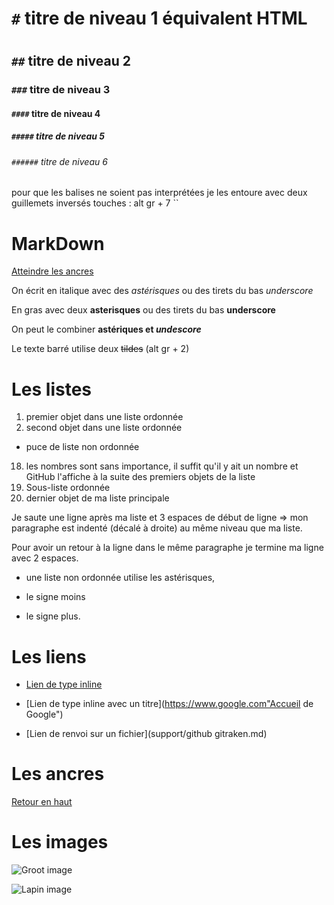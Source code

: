 # `#` titre de niveau 1 équivalent HTML <h1></h1>
## `##` titre de niveau 2
### `###` titre de niveau 3
#### `####` titre de niveau 4
##### `#####` titre de niveau 5
###### `######` titre de niveau 6

pour que les balises ne soient pas interprétées je les entoure avec deux guillemets inversés touches : alt gr + 7 ``

# MarkDown

<a name="top">

[Atteindre les ancres](#ancres)


On écrit en italique avec des *astérisques* ou des tirets du bas _underscore_

En gras avec deux **asterisques** ou des tirets du bas __underscore__

On peut le combiner **astériques et _undescore_**

Le texte barré utilise deux ~~tildes~~ (alt gr + 2)

# Les listes

1. premier objet dans une liste ordonnée
2. second objet dans une liste ordonnée
  * puce de liste non ordonnée
18. les nombres sont sans importance, il suffit qu'il y ait un nombre et GitHub l'affiche à la suite des premiers objets de la liste
  18. Sous-liste ordonnée
4. dernier objet de ma liste principale

  Je saute une ligne après ma liste et 3 espaces de début de ligne => mon paragraphe est indenté (décalé à droite) au même niveau que ma liste.

  Pour avoir un retour à la ligne dans le même paragraphe je termine ma ligne avec 2 espaces.

  * une liste non ordonnée utilise les astérisques,
  - le signe moins
  + le signe plus.

# Les liens

  * [Lien de type inline](htpps://google.com)

  * [Lien de type inline avec un titre](https://www.google.com"Accueil de Google")

  * [Lien de renvoi sur un fichier](support/github gitraken.md)


# Les ancres

<a name="ancres">

[Retour en haut](#top)

# Les images

![Groot image](https://media.giphy.com/media/l4FGrYKtP0pBGpBAY/giphy.gif)

![Lapin image](https://media.giphy.com/media/Hfa2Oa87ZUpyM/giphy.gif)
